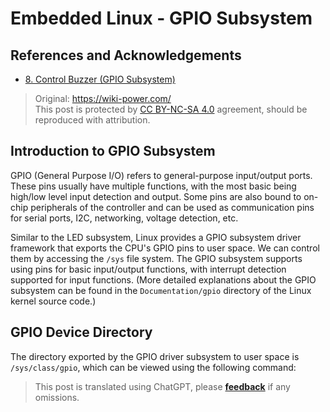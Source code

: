 # Embedded Linux - GPIO Subsystem

## References and Acknowledgements

- [8. Control Buzzer (GPIO Subsystem)](https://doc.embedfire.com/linux/stm32mp1/linux_base/en/latest/linux_app/gpio_subsystem/gpio_subsystem.html)

> Original: <https://wiki-power.com/>  
> This post is protected by [CC BY-NC-SA 4.0](https://creativecommons.org/licenses/by/4.0/deed.en) agreement, should be reproduced with attribution.

## Introduction to GPIO Subsystem

GPIO (General Purpose I/O) refers to general-purpose input/output ports. These pins usually have multiple functions, with the most basic being high/low level input detection and output. Some pins are also bound to on-chip peripherals of the controller and can be used as communication pins for serial ports, I2C, networking, voltage detection, etc.

Similar to the LED subsystem, Linux provides a GPIO subsystem driver framework that exports the CPU's GPIO pins to user space. We can control them by accessing the `/sys` file system. The GPIO subsystem supports using pins for basic input/output functions, with interrupt detection supported for input functions. (More detailed explanations about the GPIO subsystem can be found in the `Documentation/gpio` directory of the Linux kernel source code.)

## GPIO Device Directory

The directory exported by the GPIO driver subsystem to user space is `/sys/class/gpio`, which can be viewed using the following command:

> This post is translated using ChatGPT, please [**feedback**](https://github.com/linyuxuanlin/Wiki_MkDocs/issues/new) if any omissions.